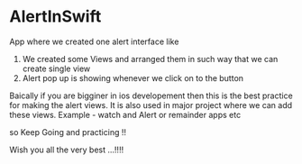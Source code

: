 # AlertInSwift
App where we created one alert interface like 
1. We created some Views and arranged them in such way that we can create single view
2. Alert pop up is showing whenever we click on to the button

Baically if you are bigginer in ios developement then this is the best practice for making the alert views. 
It is also used in major project where we can add these views. Example - watch and Alert or remainder apps etc

so Keep Going and practicing !!

Wish you all the very best ...!!!!


